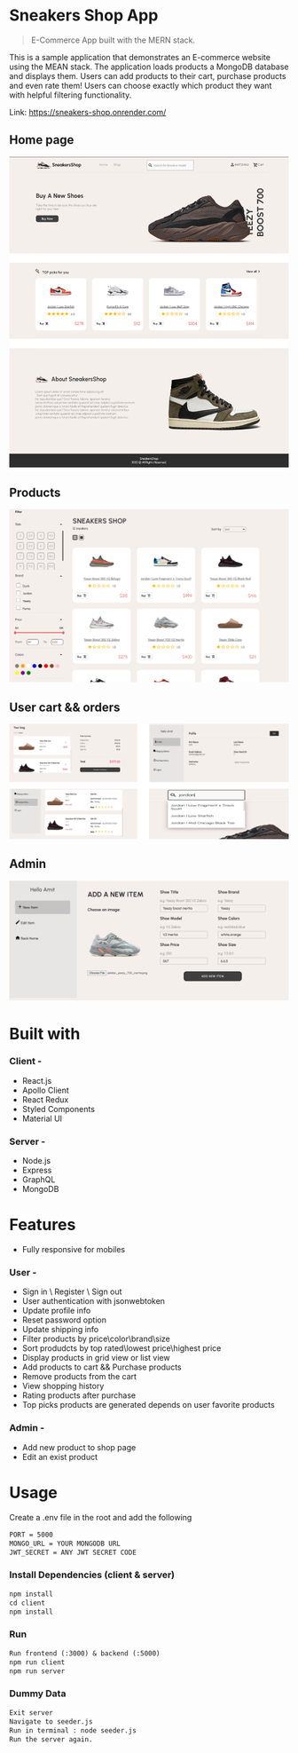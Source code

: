 # Sneakers Shop App
> E-Commerce App built with the MERN stack.

This is a sample application that demonstrates an E-commerce website using the MEAN stack.
The application loads products a MongoDB database and displays them.
Users can add products to their cart, purchase products and even rate them!
Users can choose exactly which product they want with helpful filtering functionality.

Link: https://sneakers-shop.onrender.com/

## Home page
![screenshot](https://github.com/amitshuu/sneakers-shop/blob/master/uploads/home_page.png)

## Products
![screenshot](https://github.com/amitshuu/sneakers-shop/blob/master/uploads/Products.png)

## User cart && orders
![screehnshot](https://github.com/amitshuu/sneakers-shop/blob/master/uploads/cart_orders.png)

## Admin
![screehnshot](https://github.com/amitshuu/sneakers-shop/blob/master/uploads/Admin.png)




# Built with

### Client - 
- React.js
- Apollo Client
- React Redux
- Styled Components
- Material UI
### Server - 
- Node.js
- Express
- GraphQL 
- MongoDB

# Features

- Fully responsive for mobiles

### User -
- Sign in \ Register \ Sign out
- User authentication with jsonwebtoken
- Update profile info
- Reset password option
- Update shipping info
- Filter products by price\color\brand\size
- Sort produdcts by top rated\lowest price\highest price
- Display products in grid view or list view
- Add products to cart && Purchase products
- Remove products from the cart
- View shopping history
- Rating products after purchase
- Top picks products are generated depends on user favorite products

### Admin -
- Add new product to shop page
- Edit an exist product

# Usage

Create a .env file in the root and add the following

```
PORT = 5000
MONGO_URL = YOUR MONGODB URL
JWT_SECRET = ANY JWT SECRET CODE
```

### Install Dependencies (client & server)

```
npm install
cd client
npm install
```

### Run
```
Run frontend (:3000) & backend (:5000)
npm run client
npm run server
```


### Dummy Data 
```
Exit server
Navigate to seeder.js
Run in terminal : node seeder.js
Run the server again.
```

